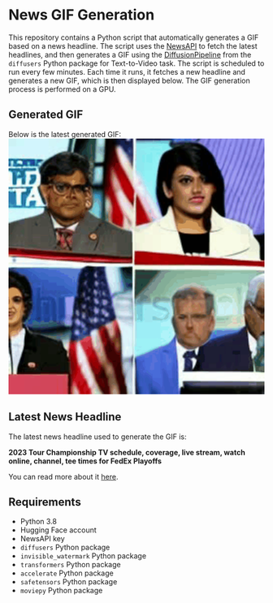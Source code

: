 # News GIF Generation
This repository contains a Python script that automatically generates a GIF based on a news headline. The script uses the [NewsAPI](https://newsapi.org/) to fetch the latest headlines, and then generates a GIF using the [DiffusionPipeline](https://github.com/huggingface/diffusers) from the `diffusers` Python package for Text-to-Video task.
The script is scheduled to run every few minutes. Each time it runs, it fetches a new headline and generates a new GIF, which is then displayed below. The GIF generation process is performed on a GPU.

## Generated GIF
Below is the latest generated GIF:
![Generated GIF](output.gif?raw=true&v=1693083908)

## Latest News Headline
The latest news headline used to generate the GIF is:

**2023 Tour Championship TV schedule, coverage, live stream, watch online, channel, tee times for FedEx Playoffs**

You can read more about it [here](https://www.cbssports.com/golf/news/2023-tour-championship-tv-schedule-coverage-live-stream-watch-online-channel-tee-times-for-fedex-playoffs/).

## Requirements
- Python 3.8
- Hugging Face account
- NewsAPI key
- `diffusers` Python package
- `invisible_watermark` Python package
- `transformers` Python package
- `accelerate` Python package
- `safetensors` Python package
- `moviepy` Python package
